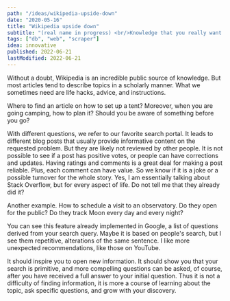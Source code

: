 ```yaml
---
path: "/ideas/wikipedia-upside-down"
date: "2020-05-16"
title: "Wikipedia upside down"
subtitle: "(real name in progress) <br/>Knowledge that you really want to know"
tags: ["db", "web", "scraper"]
idea: innovative
published: 2022-06-21
lastModified: 2022-06-21
---
```


Without a doubt, Wikipedia is an incredible public source of knowledge. But most articles tend to describe topics in a scholarly manner. What we sometimes need are life hacks, advice, and instructions.

Where to find an article on how to set up a tent? Moreover, when you are going camping, how to plan it? Should you be aware of something before you go?

With different questions, we refer to our favorite search portal. It leads to different blog posts that usually provide informative content on the requested problem. But they are likely not reviewed by other people. It is not possible to see if a post has positive votes, or people can have corrections and updates. Having ratings and comments is a great deal for making a post reliable. Plus, each comment can have value. So we know if it is a joke or a possible turnover for the whole story. Yes, I am essentially talking about Stack Overflow, but for every aspect of life. Do not tell me that they already did it?

Another example. How to schedule a visit to an observatory. Do they open for the public? Do they track Moon every day and every night?

You can see this feature already implemented in Google, a list of questions derived from your search query. Maybe it is based on people's search, but I see them repetitive, alterations of the same sentence. I like more unexpected recommendations, like those on YouTube. 

It should inspire you to open new information. It should show you that your search is primitive, and more compelling questions can be asked, of course, after you have received a full answer to your initial question. Thus it is not a difficulty of finding information, it is more a course of learning about the topic, ask specific questions, and grow with your discovery.